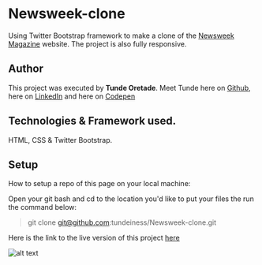 # Newsweek-clone
Using Twitter Bootstrap framework to make a clone of the
[Newsweek Magazine](https://www.newsweek.com/) website. The project is also fully responsive.


## Author
This project was executed by **Tunde Oretade**.
Meet Tunde here on  [Github](https://github.com/tundeiness/),  here on
[LinkedIn](https://www.linkedin.com/in/tunde-oretade/) and here on [Codepen](https://codepen.io/highness/)

## Technologies & Framework used.
HTML, CSS & Twitter Bootstrap.


## Setup
How to setup a repo of this page on your local machine:

Open your git bash and cd to the location you'd like to put your files the run the command below:

>git clone git@github.com:tundeiness/Newsweek-clone.git


Here is the link to the live version of this project
[here](https://rawcdn.githack.com/tundeiness/Newsweek-clone/9ba31258c3174a24b9279c3a613efea7ed10a801/index.html)

![alt text](../img/live-preview.png)
